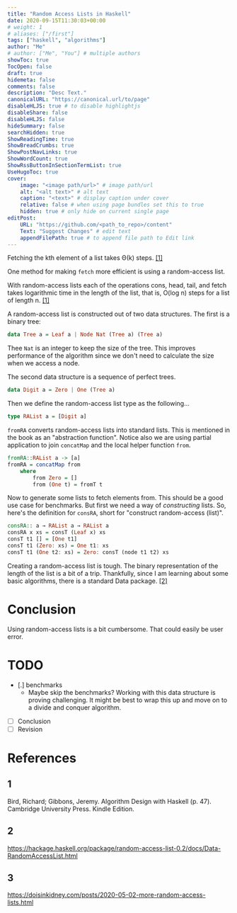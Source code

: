 ```yaml
---
title: "Random Access Lists in Haskell"
date: 2020-09-15T11:30:03+00:00
# weight: 1
# aliases: ["/first"]
tags: ["haskell", "algorithms"]
author: "Me"
# author: ["Me", "You"] # multiple authors
showToc: true
TocOpen: false
draft: true
hidemeta: false
comments: false
description: "Desc Text."
canonicalURL: "https://canonical.url/to/page"
disableHLJS: true # to disable highlightjs
disableShare: false
disableHLJS: false
hideSummary: false
searchHidden: true
ShowReadingTime: true
ShowBreadCrumbs: true
ShowPostNavLinks: true
ShowWordCount: true
ShowRssButtonInSectionTermList: true
UseHugoToc: true
cover:
    image: "<image path/url>" # image path/url
    alt: "<alt text>" # alt text
    caption: "<text>" # display caption under cover
    relative: false # when using page bundles set this to true
    hidden: true # only hide on current single page
editPost:
    URL: "https://github.com/<path_to_repo>/content"
    Text: "Suggest Changes" # edit text
    appendFilePath: true # to append file path to Edit link
---
```


Fetching the kth element of a list takes Θ(k) steps. [[1]](##1)

One method for making `fetch` more efficient is using a random-access list.

With random-access lists each of the operations cons, head, tail, and fetch takes logarithmic time in the length of the list, that is, O(log n) steps for a list of length n. [[1]](##1)

A random-access list is constructed out of two data structures.
The first is a binary tree:
```Haskell
data Tree a = Leaf a | Node Nat (Tree a) (Tree a)
```
Thee `Nat` is an integer to keep the size of the tree. This improves performance
of the algorithm since we don't need to calculate the size when we access a
node.

The second data structure is a sequence of perfect trees.
```Haskell
data Digit a = Zero | One (Tree a)
```
Then we define the random-access list type as the following...
```Haskell
type RAList a = [Digit a]
```

`fromRA` converts random-access lists into standard lists. This is mentioned in
the book as an "abstraction function". Notice also we are using partial
application to join `concatMap` and the local helper function `from`.
```Haskell
fromRA::RAList a -> [a]
fromRA = concatMap from
    where
        from Zero = []
        from (One t) = fromT t
```

Now to generate some lists to fetch elements from. This should be a good use case
for benchmarks. But first we need a way of _constructing_ lists. So, here's the
definition for `consRA`, short for "construct random-access (list)".
```Haskell
consRA:: a → RAList a → RAList a
consRA x xs = consT (Leaf x) xs
consT t1 [] = [One t1]
consT t1 (Zero: xs) = One t1: xs
consT t1 (One t2: xs) = Zero: consT (node t1 t2) xs
```

Creating a random-access list is tough. The binary representation of the length of the list
is a bit of a trip. Thankfully, since I am learning about some basic algorithms,
there is a standard Data package. [[2]](##2)

# Conclusion
Using random-access lists is a bit cumbersome. That could easily be user error.

# TODO
  - [.] benchmarks
    - Maybe skip the benchmarks? Working with this data structure is proving
      challenging. It might be best to wrap this up and move on to a divide and
      conquer algorithm.
  - [ ] Conclusion
  - [ ] Revision

# References
## 1
Bird, Richard; Gibbons, Jeremy. Algorithm Design with Haskell (p. 47). Cambridge University Press. Kindle Edition.

## 2
https://hackage.haskell.org/package/random-access-list-0.2/docs/Data-RandomAccessList.html

## 3
https://doisinkidney.com/posts/2020-05-02-more-random-access-lists.html

